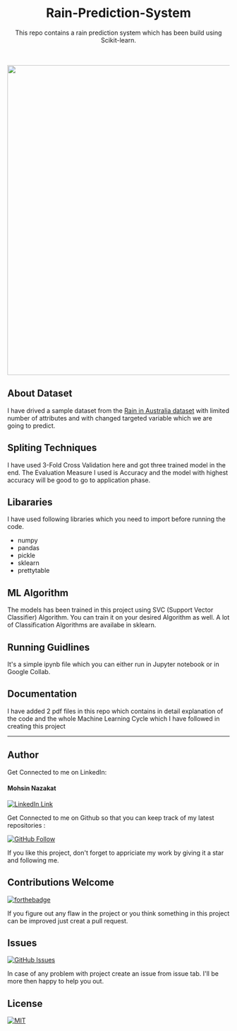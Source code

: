 <h1 align="center">Rain-Prediction-System</h1>
<p align="center"> This repo contains a rain prediction system which has been build using Scikit-learn.</p> <br> <br>

<a href="#">
  <div align="center">
    <img src="https://upload.wikimedia.org/wikipedia/commons/thumb/0/05/Scikit_learn_logo_small.svg/1200px-Scikit_learn_logo_small.svg.png" width='700'/>
  </div>
</a>

## About Dataset

I have drived a sample dataset from the <a href="https://www.kaggle.com/jsphyg/weather-dataset-rattle-package"> Rain in Australia dataset</a> with limited number of attributes and with changed targeted variable which we are going to predict.

## Spliting Techniques

I have used 3-Fold Cross Validation here and got three trained model in the end. The Evaluation Measure I used is Accuracy and the model with highest accuracy will be good to go to application phase.

## Libararies

I have used following libraries which you need to import before running the code.

- numpy
- pandas
- pickle
- sklearn
- prettytable

## ML Algorithm

The models has been trained in this project using SVC (Support Vector Classifier) Algorithm. You can train it on your desired Algorithm as well. A lot of Classification Algorithms are availabe in sklearn.

## Running Guidlines

It's a simple ipynb file which you can either run in Jupyter notebook or in Google Collab.

## Documentation

I have added 2 pdf files in this repo which contains in detail explanation of the code and the whole Machine Learning Cycle which I have followed in creating this project

---

## Author

Get Connected to me on LinkedIn:

#### Mohsin Nazakat

[![LinkedIn Link](https://img.shields.io/badge/Linkedin-Get%20Connected%20-blue)](https://www.linkedin.com/in/mohsinnazakat1)

Get Connected to me on Github so that you can keep track of my latest repositories :

[![GitHub Follow](https://img.shields.io/github/followers/mohsinnazakat1?style=social)](https://github.com/mohsinnazakat1)

If you like this project, don't forget to appriciate my work by giving it a star and following me.

## Contributions Welcome

[![forthebadge](https://forthebadge.com/images/badges/built-with-love.svg)](#)

If you figure out any flaw in the project or you think something in this project can be improved just creat a pull request.

## Issues

[![GitHub Issues](https://img.shields.io/github/issues/mohsinnazakat1/Rain-Prediction-System-K-Flod-Cross-Valiidation)](https://www.github.com/mohsinnazakat1/Rain-Prediction-System-K-Flod-Cross-Valiidation/issues)

In case of any problem with project create an issue from issue tab. I'll be more then happy to help you out.

## License

[![MIT](https://img.shields.io/github/license/mohsinnazakat1/Rain-Prediction-System-K-Flod-Cross-Valiidation)](../master/LICENSE)
